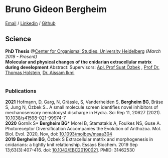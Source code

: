 
# Bruno Gideon Bergheim

[Email](mailto:b.bergheim@gmx.de) / [Linkedin](https://www.linkedin.com/in/bruno-gideon-bergheim-b6162b101/) / [Github](https://github.com/XylotrupesGideon/)

## Science

__PhD Thesis__ @[Center for Organismal Studies, University Heidelberg](https://www.cos.uni-heidelberg.de/en) _(March 2019 - Present)_<br>
**Molecular and physical changes of the cnidarian extracellular matrix during development**
Abstract: 
Supervisors: [Apl. Prof Suat Özbek](https://www.cos.uni-heidelberg.de/en/research-groups/molecular-evolution-and-genomics/prof-suat-ozbek) , [Prof Dr. Thomas Holstein](https://www.cos.uni-heidelberg.de/en/research-groups/molecular-evolution-and-genomics), [Dr. Aissam Ikmi](https://www.embl.org/groups/ikmi/)
<br><br>

### Publications
**2021**
Hofmann, D, Garg, N, Grässle, S, Vanderheiden S, **Bergheim BG**, Bräse S, Jung N, Özbek S.. A small molecule screen identifies novel inhibitors of mechanosensory nematocyst discharge in Hydra. Sci Rep 11, 20627 (2021). [10.1038/s41598-021-99974-7](https://doi.org/10.1038/s41598-021-99974-7)
<br>
**2020**
Gornik S* **Bergheim BG*** Morel B, Stamatakis A, Foulkes NS, Guse A. Photoreceptor Diversification Accompanies the Evolution of Anthozoa. Mol. Biol. Evol. 2020, Nov, doi: [10.1093/molbev/msaa304](https://doi.org/10.1093/molbev/msaa304)
<br>
**2019**
**Bergheim BG**, Özbek S Extracellular matrix and morphogenesis in cnidarians: a tightly knit relationship.
Essays Biochem. 2019 Sep 13;63(3):407-416. doi: [10.1042/EBC20190021](https://doi.org/10.1042/EBC20190021). PMID:
31462530
